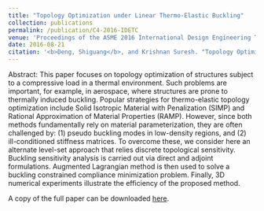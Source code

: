 ```yaml
---
title: "Topology Optimization under Linear Thermo-Elastic Buckling"
collection: publications
permalink: /publication/C4-2016-IDETC
venue: 'Proceedings of the ASME 2016 International Design Engineering Technical Conferences and Computers and Information in Engineering Conference. Volume 1A: 36th Computers and Information in Engineering Conference'
date: 2016-08-21
citation: '<b>Deng, Shiguang</b>, and Krishnan Suresh. "Topology Optimization under Linear Thermo-Elastic Buckling." <i>Proceedings of the ASME 2016 International Design Engineering Technical Conferences and Computers and Information in Engineering Conference. Volume 1A: 36th Computers and Information in Engineering Conference.</i> Charlotte, North Carolina, USA. August 21–24, 2016.' 
---
```

Abstract: This paper focuses on topology optimization of structures subject to a compressive load in a thermal environment. Such problems are important, for example, in aerospace, where structures are prone to thermally induced buckling.
Popular strategies for thermo-elastic topology optimization include Solid Isotropic Material with Penalization (SIMP) and Rational Approximation of Material Properties (RAMP). However, since both methods fundamentally rely on material parameterization, they are often challenged by: (1) pseudo buckling modes in low-density regions, and (2) ill-conditioned stiffness matrices.
To overcome these, we consider here an alternate level-set approach that relies discrete topological sensitivity. Buckling sensitivity analysis is carried out via direct and adjoint formulations. Augmented Lagrangian method is then used to solve a buckling constrained compliance minimization problem. Finally, 3D numerical experiments illustrate the efficiency of the proposed method.

A copy of the full paper can be downloaded [here](/files/C4-2016-IDETC.pdf).